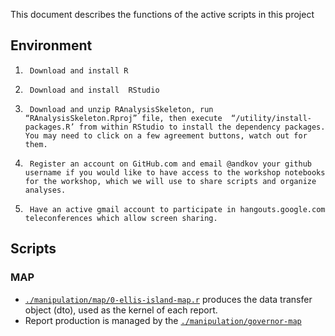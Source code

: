 This document describes the functions of the active scripts in this project



## Environment
1.      Download and install R 
2.      Download and install  RStudio
3.      Download and unzip RAnalysisSkeleton, run “RAnalysisSkeleton.Rproj” file, then execute  “/utility/install-packages.R’ from within RStudio to install the dependency packages. You may need to click on a few agreement buttons, watch out for them.
4.      Register an account on GitHub.com and email @andkov your github username if you would like to have access to the workshop notebooks for the workshop, which we will use to share scripts and organize analyses.
5.      Have an active gmail account to participate in hangouts.google.com teleconferences which allow screen sharing.


## Scripts

### MAP

* [`./manipulation/map/0-ellis-island-map.r`](https://github.com/IALSA/ialsa-2016-amsterdam/blob/master/manipulation/map/0-ellis-island-map.R) produces the data transfer object (dto), used as the kernel of each report. 
* Report production is managed by the [`./manipulation/governor-map`](https://github.com/IALSA/ialsa-2016-amsterdam/blob/master/manipulation/governor-map.R)
